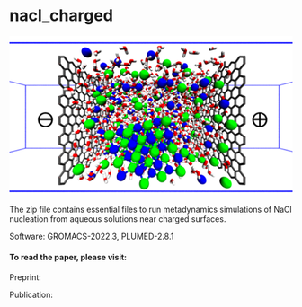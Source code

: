 # nacl_charged

![|200](box.png)

The zip file contains essential files to run metadynamics simulations of NaCl nucleation from aqueous solutions near charged surfaces.

Software: GROMACS-2022.3, PLUMED-2.8.1


#### To read the paper, please visit:
Preprint: []()

Publication: []()
